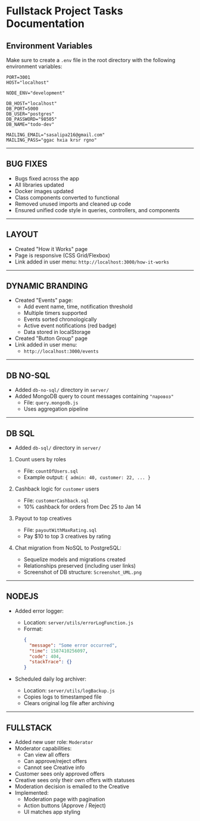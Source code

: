 # Fullstack Project Tasks Documentation

## Environment Variables

Make sure to create a `.env` file in the root directory with the following environment variables:

```env
PORT=3001
HOST="localhost"

NODE_ENV="development"

DB_HOST="localhost"
DB_PORT=5000
DB_USER="postgres"
DB_PASSWORD="98505"
DB_NAME="todo-dev"

MAILING_EMAIL="sasalipa216@gmail.com"
MAILING_PASS="ggac hxia krsr rgno"
```

---

## BUG FIXES

- Bugs fixed across the app
- All libraries updated
- Docker images updated
- Class components converted to functional
- Removed unused imports and cleaned up code
- Ensured unified code style in queries, controllers, and components

---

## LAYOUT

- Created "How it Works" page
- Page is responsive (CSS Grid/Flexbox)
- Link added in user menu: `http://localhost:3000/how-it-works`

---

## DYNAMIC BRANDING

- Created "Events" page:
  - Add event name, time, notification threshold
  - Multiple timers supported
  - Events sorted chronologically
  - Active event notifications (red badge)
  - Data stored in localStorage
- Created "Button Group" page
- Link added in user menu:
  - `http://localhost:3000/events`

---

## DB NO-SQL

- Added `db-no-sql/` directory in `server/`
- Added MongoDB query to count messages containing `"паровоз"`
  - File: `query.mongodb.js`
  - Uses aggregation pipeline

---

## DB SQL

- Added `db-sql/` directory in `server/`

1. Count users by roles

   - File: `countOfUsers.sql`
   - Example output: `{ admin: 40, customer: 22, ... }`

2. Cashback logic for `customer` users

   - File: `customerCashback.sql`
   - 10% cashback for orders from Dec 25 to Jan 14

3. Payout to top creatives

   - File: `payoutWithMaxRating.sql`
   - Pay $10 to top 3 creatives by rating

4. Chat migration from NoSQL to PostgreSQL:
   - Sequelize models and migrations created
   - Relationships preserved (including user links)
   - Screenshot of DB structure: `Screenshot_UML.png`

---

## NODEJS

- Added error logger:

  - Location: `server/utils/errorLogFunction.js`
  - Format:
    ```json
    {
      "message": "Some error occurred",
      "time": 1587410256097,
      "code": 404,
      "stackTrace": {}
    }
    ```

- Scheduled daily log archiver:
  - Location: `server/utils/logBackup.js`
  - Copies logs to timestamped file
  - Clears original log file after archiving

---

## FULLSTACK

- Added new user role: `Moderator`
- Moderator capabilities:
  - Can view all offers
  - Can approve/reject offers
  - Cannot see Creative info
- Customer sees only approved offers
- Creative sees only their own offers with statuses
- Moderation decision is emailed to the Creative
- Implemented:
  - Moderation page with pagination
  - Action buttons (Approve / Reject)
  - UI matches app styling
